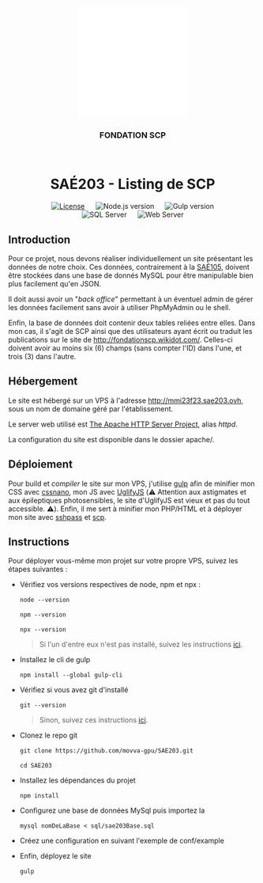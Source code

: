 <div align=center>
    <img src="readme-logo.svg" alt="Logo de la fondation SCP">
    <h3>FONDATION SCP</h3>
</div>

<br>

<h1 align=center>SA&Eacute;203 - Listing de SCP</h1>

<div align="center">
    <a href="https://creativecommons.org/licenses/by-sa/4.0/deed.fr"><img alt="License" src="https://img.shields.io/badge/License-CC--BY--SA-EF9421?style=for-the-badge&labelColor=dimgray&logo=creativecommons&logoColor=white"></a>
    &emsp;
    <img alt="Node.js version" src="https://img.shields.io/badge/Node-20.x-339933?style=for-the-badge&logo=nodedotjs&logoColor=white&labelColor=dimgray">
    &emsp;
    <img alt="Gulp version" src="https://img.shields.io/badge/Gulp-4.0-CF4647?style=for-the-badge&logo=gulp&logoColor=white&labelColor=dimgray">
    <br>
    <img alt="SQL Server" src="https://img.shields.io/badge/MariaDB-003545?style=for-the-badge&logo=mariadb&logoColor=white&labelColor=003545">
    &emsp;
    <img alt="Web Server" src="https://img.shields.io/badge/Apache 2-D22128?style=for-the-badge&logo=apache&logoColor=white&labelColor=D22128">
</div>

## Introduction

Pour ce projet, nous devons réaliser individuellement un site présentant les données de notre choix. Ces données,
contrairement à la [SA&Eacute;105](https://github.com/movva-gpu/SAE105), doivent être stockées dans une base de donnés
MySQL pour être manipulable bien plus facilement qu'en JSON.

Il doit aussi avoir un "_back office_" permettant à un éventuel admin de gérer les données facilement sans avoir à
utiliser PhpMyAdmin ou le shell.

Enfin, la base de données doit contenir deux tables reliées entre elles.
Dans mon cas, il s'agit de SCP ainsi que des utilisateurs ayant écrit ou traduit les publications sur le site
de <http://fondationscp.wikidot.com/>.
Celles-ci doivent avoir au moins six (6) champs (sans compter l'ID) dans l'une, et trois (3) dans l'autre.

## Hébergement

Le site est hébergé sur un VPS à l'adresse <http://mmi23f23.sae203.ovh>, sous un nom de domaine géré par
l'établissement.

Le server web utilisé est [The Apache HTTP Server Project](https://httpd.apache.org/), alias _httpd_.

La configuration du site est disponible dans le dossier apache/.

## Déploiement

Pour build et _compiler_ le site sur mon VPS, j'utilise [gulp](https://gulpjs.com/) afin de minifier mon CSS
avec [cssnano](https://cssnano.github.io/cssnano/), mon JS avec [UglifyJS](https://lisperator.net/uglifyjs/) (⚠️
Attention aux astigmates et aux épileptiques photosensibles, le site d'UglifyJS est vieux et pas du tout accessible.
⚠️).
Enfin, il me sert à minifier mon PHP/HTML et à déployer mon site
avec [sshpass](https://sourceforge.net/projects/sshpass/) et [scp](https://man.archlinux.org/man/scp.1.en).

## Instructions

Pour déployer vous-même mon projet sur votre propre VPS, suivez les étapes suivantes :

-   Vérifiez vos versions respectives de node, npm et npx :

    ```shell
    node --version
    ```

    ```shell
    npm --version
    ```

    ```shell
    npx --version
    ```

    > Si l'un d'entre eux n'est pas installé, suivez les instructions [ici](https://nodejs.org/en).

-   Installez le cli de gulp

    ```shell
    npm install --global gulp-cli
    ```

-   Vérifiez si vous avez git d'installé

    ```shell
    git --version
    ```

    > Sinon, suivez ces instructions [ici](https://git-scm.com/book/fr/v2/D%C3%A9marrage-rapide-Installation-de-Git).

-   Clonez le repo git

    ```shell
    git clone https://github.com/movva-gpu/SAE203.git
    ```

    ```shell
    cd SAE203
    ```

-   Installez les dépendances du projet

    ```shell
    npm install
    ```

-   Configurez une base de données MySql puis importez la

    ```shell
    mysql nomDeLaBase < sql/sae203Base.sql
    ```

-   Créez une configuration en suivant l'exemple de conf/example

-   Enfin, déployez le site

    ```shell
    gulp
    ```
